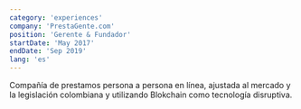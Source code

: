 ```yaml
---
category: 'experiences'
company: 'PrestaGente.com'
position: 'Gerente & Fundador'
startDate: 'May 2017'
endDate: 'Sep 2019'
lang: 'es'
---
```


Compañía de prestamos persona a persona en línea, ajustada al mercado y la legislación colombiana y utilizando Blokchain como tecnología disruptiva.
